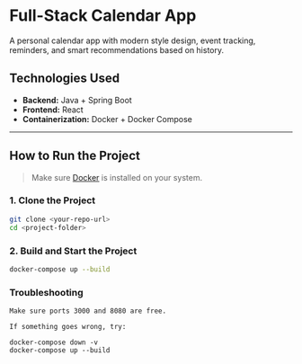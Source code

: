 #  Full-Stack Calendar App

A personal calendar app with modern style design, event tracking, reminders, and smart recommendations based on history.

##  Technologies Used

- **Backend:** Java + Spring Boot
- **Frontend:** React
- **Containerization:** Docker + Docker Compose

---

##  How to Run the Project

> Make sure [Docker](https://www.docker.com/products/docker-desktop/) is installed on your system.

### 1. Clone the Project

```bash
git clone <your-repo-url>
cd <project-folder>
```

### 2. Build and Start the Project

```bash
docker-compose up --build
```

### Troubleshooting
```
Make sure ports 3000 and 8080 are free.

If something goes wrong, try:

docker-compose down -v
docker-compose up --build
```

